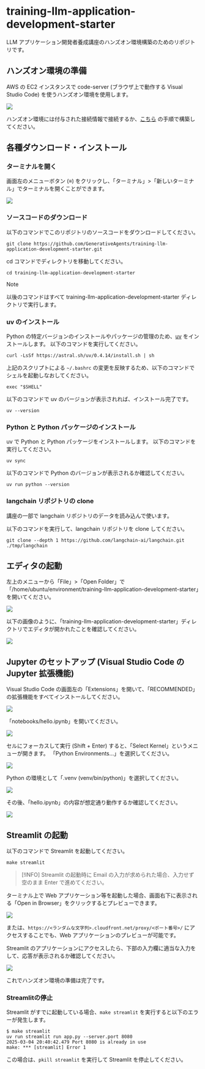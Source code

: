 # training-llm-application-development-starter

LLM アプリケーション開発者養成講座のハンズオン環境構築のためのリポジトリです。

## ハンズオン環境の準備

AWS の EC2 インスタンスで code-server (ブラウザ上で動作する Visual Studio Code) を使うハンズオン環境を使用します。

![](./docs/images/ec2_code_server/code_server.png)

ハンズオン環境には付与された接続情報で接続するか、[こちら](./docs/ec2_code_server.md) の手順で構築してください。

## 各種ダウンロード・インストール

### ターミナルを開く

画面左のメニューボタン (≡) をクリックし、「ターミナル」>「新しいターミナル」でターミナルを開くことができます。

![](./docs/images/ec2_code_server/code_server_terminal.png)

### ソースコードのダウンロード

以下のコマンドでこのリポジトリのソースコードをダウンロードしてください。

```console
git clone https://github.com/GenerativeAgents/training-llm-application-development-starter.git
```

cd コマンドでディレクトリを移動してください。

```console
cd training-llm-application-development-starter
```

> [!NOTE]
> 以後のコマンドはすべて training-llm-application-development-starter ディレクトリで実行します。

### uv のインストール

Python の特定バージョンのインストールやパッケージの管理のため、[uv](https://github.com/astral-sh/uv) をインストールします。
以下のコマンドを実行してください。

```console
curl -LsSf https://astral.sh/uv/0.4.14/install.sh | sh
```

上記のスクリプトによる `~/.bashrc` の変更を反映するため、以下のコマンドでシェルを起動しなおしてください。

```console
exec "$SHELL"
```

以下のコマンドで uv のバージョンが表示されれば、インストール完了です。

```console
uv --version
```

### Python と Python パッケージのインストール

uv で Python と Python パッケージをインストールします。
以下のコマンドを実行してください。

```console
uv sync
```

以下のコマンドで Python のバージョンが表示されるか確認してください。

```console
uv run python --version
```

### langchain リポジトリの clone

講座の一部で langchain リポジトリのデータを読み込んで使います。

以下のコマンドを実行して、langchain リポジトリを clone してください。

```console
git clone --depth 1 https://github.com/langchain-ai/langchain.git ./tmp/langchain
```

## エディタの起動

左上のメニューから「File」>「Open Folder」で「/home/ubuntu/environment/training-llm-application-development-starter」を開いてください。

![](./docs/images/code_server_open_folder.png)

以下の画像のように、「training-llm-application-development-starter」ディレクトリでエディタが開かれたことを確認してください。

![](./docs/images/code_server_open_folder_completed.png)

## Jupyter のセットアップ (Visual Studio Code の Jupyter 拡張機能)

Visual Studio Code の画面左の「Extensions」を開いて、「RECOMMENDED」の拡張機能をすべてインストールしてください。

![](./docs/images/code_server_extensions.png)

「notebooks/hello.ipynb」を開いてください。

![](./docs/images/code_server_notebook.png)

セルにフォーカスして実行 (Shift + Enter) すると、「Select Kernel」というメニューが開きます。
「Python Environments...」を選択してください。

![](./docs/images/code_server_notebook_select_kernel.png)

Python の環境として「.venv (venv/bin/python)」を選択してください。

![](./docs/images/code_server_notebook_select_kernel_venv.png)

その後、「hello.ipynb」の内容が想定通り動作するか確認してください。

![](./docs/images/code_server_notebook_hello.png)

## Streamlit の起動

以下のコマンドで Streamlit を起動してください。

```console
make streamlit
```

> [!INFO]
> Streamlit の起動時に Email の入力が求められた場合、入力せず空のまま Enter で進めてください。

ターミナル上で Web アプリケーション等を起動した場合、画面右下に表示される「Open in Browser」をクリックするとプレビューできます。

![](./docs/images/ec2_code_server/code_server_port_forward.png)

または、`https://<ランダムな文字列>.cloudfront.net/proxy/<ポート番号>/` にアクセスすることでも、Web アプリケーションのプレビューが可能です。

Streamlit のアプリケーションにアクセスしたら、下部の入力欄に適当な入力をして、応答が表示されるか確認してください。

![](./docs/images/streamlit_hello_world.png)

これでハンズオン環境の準備は完了です。

### Streamlitの停止

Streamlit がすでに起動している場合、`make streamlit` を実行すると以下のエラーが発生します。
```
$ make streamlit
uv run streamlit run app.py --server.port 8080
2025-03-04 20:40:42.479 Port 8080 is already in use
make: *** [streamlit] Error 1
```

この場合は、`pkill streamlit` を実行して Streamlit を停止してください。
